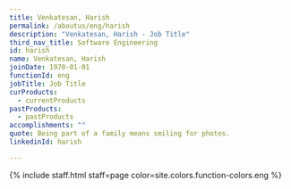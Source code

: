 ```yaml
---
title: Venkatesan, Harish
permalink: /aboutus/eng/harish
description: "Venkatesan, Harish - Job Title"
third_nav_title: Software Engineering
id: harish
name: Venkatesan, Harish
joinDate: 1970-01-01
functionId: eng
jobTitle: Job Title
curProducts:
  - currentProducts
pastProducts:
  - pastProducts
accomplishments: ""
quote: Being part of a family means smiling for photos.
linkedinId: harish

---
```


{% include staff.html staff=page color=site.colors.function-colors.eng %}
